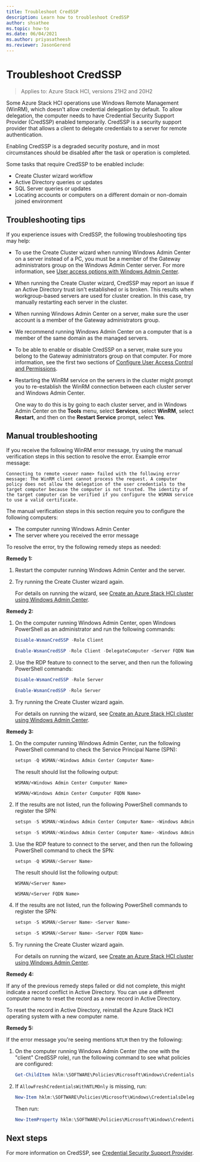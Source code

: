 ```yaml
---
title: Troubleshoot CredSSP
description: Learn how to troubleshoot CredSSP
author: shsathee
ms.topic: how-to
ms.date: 06/04/2021
ms.author: priyasatheesh
ms.reviewer: JasonGerend
---
```


# Troubleshoot CredSSP

> Applies to: Azure Stack HCI, versions 21H2 and 20H2

Some Azure Stack HCI operations use Windows Remote Management (WinRM), which doesn't allow credential delegation by default. To allow delegation, the computer needs to have Credential Security Support Provider (CredSSP) enabled temporarily. CredSSP is a security support provider that allows a client to delegate credentials to a server for remote authentication.

Enabling CredSSP is a degraded security posture, and in most circumstances should be disabled after the task or operation is completed.

Some tasks that require CredSSP to be enabled include:

- Create Cluster wizard workflow
- Active Directory queries or updates
- SQL Server queries or updates
- Locating accounts or computers on a different domain or non-domain joined environment

## Troubleshooting tips

If you experience issues with CredSSP, the following troubleshooting tips may help:

- To use the Create Cluster wizard when running Windows Admin Center on a server instead of a PC, you must be a member of the Gateway administrators group on the Windows Admin Center server. For more information, see [User access options with Windows Admin Center](/windows-server/manage/windows-admin-center/plan/user-access-options).

- When running the Create Cluster wizard, CredSSP may report an issue if an Active Directory trust isn't established or is broken. This results when workgroup-based servers are used for cluster creation. In this case, try manually restarting each server in the cluster.

- When running Windows Admin Center on a server, make sure the user account is a member of the Gateway administrators group.

- We recommend running Windows Admin Center on a computer that is a member of the same domain as the managed servers.

- To be able to enable or disable CredSSP on a server, make sure you belong to the Gateway administrators group on that computer. For more information, see the first two sections of [Configure User Access Control and Permissions](/windows-server/manage/windows-admin-center/configure/user-access-control#gateway-access-role-definitions).

- Restarting the WinRM service on the servers in the cluster might prompt you to re-establish the WinRM connection between each cluster server and Windows Admin Center.

    One way to do this is by going to each cluster server, and in Windows Admin Center on the **Tools** menu, select **Services**, select **WinRM**, select **Restart**, and then on the **Restart Service** prompt, select **Yes**.

## Manual troubleshooting

If you receive the following WinRM error message, try using the manual verification steps in this section to resolve the error. Example error message:

`Connecting to remote <sever name> failed with the following error message: The WinRM client cannot process the request. A computer policy does not allow the delegation of the user credentials to the target computer because the computer is not trusted. The identity of the target computer can be verified if you configure the WSMAN service to use a valid certificate.`

The manual verification steps in this section require you to configure the following computers:
- The computer running Windows Admin Center
- The server where you received the error message

To resolve the error, try the following remedy steps as needed:

**Remedy 1:**
1. Restart the computer running Windows Admin Center and the server.
1. Try running the Create Cluster wizard again.

    For details on running the wizard, see [Create an Azure Stack HCI cluster using Windows Admin Center](../deploy/create-cluster.md).

**Remedy 2:**
1. On the computer running Windows Admin Center, open Windows PowerShell as an administrator and run the following commands:

    ```powershell
    Disable-WsmanCredSSP -Role Client  
    ```

    ```powershell  
    Enable-WsmanCredSSP -Role Client -DelegateComputer <Server FQDN Name>
    ```

1. Use the RDP feature to connect to the server, and then run the following PowerShell commands:

    ```powershell  
    Disable-WsmanCredSSP -Role Server  
    ```

    ```powershell  
    Enable-WsmanCredSSP -Role Server  
    ```
    
1. Try running the Create Cluster wizard again.

    For details on running the wizard, see [Create an Azure Stack HCI cluster using Windows Admin Center](../deploy/create-cluster.md).

**Remedy 3:**
1. On the computer running Windows Admin Center, run the following PowerShell command to check the Service Principal Name (SPN):

    ```powershell
    setspn -Q WSMAN/<Windows Admin Center Computer Name>  
    ```
    
    The result should list the following output:

    `WSMAN/<Windows Admin Center Computer Name>`

    `WSMAN/<Windows Admin Center Computer FQDN Name>`

1. If the results are not listed, run the following PowerShell commands to register the SPN:

    ```powershell
    setspn -S WSMAN/<Windows Admin Center Computer Name> <Windows Admin Center Computer Name>  
    ```

    ```powershell
    setspn -S WSMAN/<Windows Admin Center Computer Name> <Windows Admin Center Computer FQDN Name>  
    ```

1. Use the RDP feature to connect to the server, and then run the following PowerShell command to check the SPN:

    ```powershell
    setspn -Q WSMAN/<Server Name>  
    ```

    The result should list the following output:

    `WSMAN/<Server Name>`

    `WSMAN/<Server FQDN Name>`

1. If the results are not listed, run the following PowerShell commands to register the SPN:

    ```powershell
    setspn -S WSMAN/<Server Name> <Server Name>  
    ```

    ```powershell
    setspn -S WSMAN/<Server Name> <Server FQDN Name>  
    ```

1. Try running the Create Cluster wizard again.

    For details on running the wizard, see [Create an Azure Stack HCI cluster using Windows Admin Center](../deploy/create-cluster.md).


**Remedy 4:**

If any of the previous remedy steps failed or did not complete, this might indicate a record conflict in Active Directory. You can use a different computer name to reset the record as a new record in Active Directory.

To reset the record in Active Directory, reinstall the Azure Stack HCI operating system with a new computer name.

**Remedy 5:**

If the error message you're seeing mentions `NTLM` then try the following:
1. On the computer running Windows Admin Center (the one with the "client" CredSSP role), run the following command to see what policies are configured:

    ```powershell
    Get-ChildItem hklm:\SOFTWARE\Policies\Microsoft\Windows\CredentialsDelegation
    ```

1. If `AllowFreshCredentialsWithNTLMOnly` is missing, run:

    ```powershell
    New-Item hklm:\SOFTWARE\Policies\Microsoft\Windows\CredentialsDelegation\AllowFreshCredentialsWhenNTLMOnly
    ```

    Then run:

    ```powershell
    New-ItemProperty hklm:\SOFTWARE\Policies\Microsoft\Windows\CredentialsDelegation\AllowFreshCredentialsWhenNTLMOnly -Name 1 -Value "wsman/<Server FQDN Name>" -Force
    ```

## Next steps

For more information on CredSSP, see [Credential Security Support Provider](/windows/win32/secauthn/credential-security-support-provider).
